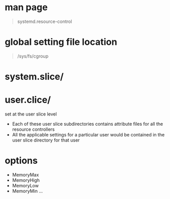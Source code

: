 # man page
> systemd.resource-control

# global setting file location
> /sys/fs/cgroup

# system.slice/

# user.clice/
set at the user slice level
- Each of these user slice subdirectories contains attribute files for all
  the resource controllers
- All the applicable settings for a particular user would be contained in
  the user slice directory for that user

# options
- MemoryMax
- MemoryHigh
- MemoryLow
- MemoryMin
...
